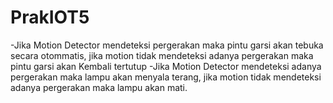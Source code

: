 # PrakIOT5
-Jika Motion Detector mendeteksi pergerakan maka pintu garsi akan tebuka secara otommatis, jika motion tidak mendeteksi adanya pergerakan maka pintu garsi akan Kembali tertutup
-Jika Motion Detector mendeteksi adanya pergerakan maka lampu akan menyala terang, jika motion tidak mendeteksi adanya pergerakan maka lampu akan mati.
